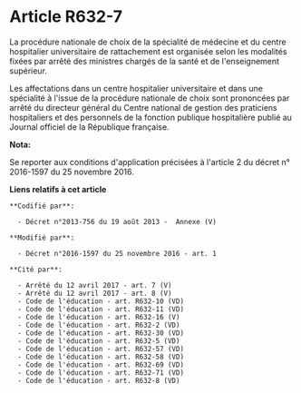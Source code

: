 # Article R632-7

La procédure nationale de choix de la spécialité de médecine et du centre hospitalier universitaire de rattachement est
organisée selon les modalités fixées par arrêté des ministres chargés de la santé et de l'enseignement supérieur. 

Les affectations dans un centre hospitalier universitaire et dans une spécialité à l'issue de la procédure nationale de choix
sont prononcées par arrêté du directeur général du Centre national de gestion des praticiens hospitaliers et des personnels
de la fonction publique hospitalière publié au Journal officiel de la République française.

**Nota:**

Se reporter aux conditions d'application précisées à l'article 2 du décret n° 2016-1597 du 25 novembre 2016.

**Liens relatifs à cet article**

	**Codifié par**:

	  - Décret n°2013-756 du 19 août 2013 -  Annexe (V)

	**Modifié par**:

	  - Décret n°2016-1597 du 25 novembre 2016 - art. 1

	**Cité par**:

	  - Arrêté du 12 avril 2017 - art. 7 (V)
	  - Arrêté du 12 avril 2017 - art. 8 (V)
	  - Code de l'éducation - art. R632-10 (VD)
	  - Code de l'éducation - art. R632-11 (VD)
	  - Code de l'éducation - art. R632-16 (V)
	  - Code de l'éducation - art. R632-2 (VD)
	  - Code de l'éducation - art. R632-30 (VD)
	  - Code de l'éducation - art. R632-5 (VD)
	  - Code de l'éducation - art. R632-57 (VD)
	  - Code de l'éducation - art. R632-58 (VD)
	  - Code de l'éducation - art. R632-69 (VD)
	  - Code de l'éducation - art. R632-71 (VD)
	  - Code de l'éducation - art. R632-8 (VD)
